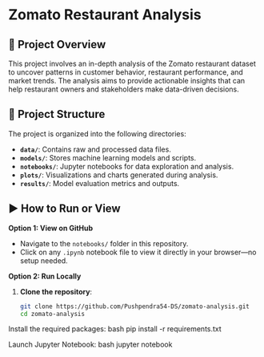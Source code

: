 # Zomato Restaurant Analysis

## 📘 Project Overview

This project involves an in-depth analysis of the Zomato restaurant dataset to uncover patterns in customer behavior, restaurant performance, and market trends. The analysis aims to provide actionable insights that can help restaurant owners and stakeholders make data-driven decisions.

## 🧰 Project Structure

The project is organized into the following directories:

- **`data/`**: Contains raw and processed data files.
- **`models/`**: Stores machine learning models and scripts.
- **`notebooks/`**: Jupyter notebooks for data exploration and analysis.
- **`plots/`**: Visualizations and charts generated during analysis.
- **`results/`**: Model evaluation metrics and outputs.

## ▶️ How to Run or View

**Option 1: View on GitHub**

- Navigate to the `notebooks/` folder in this repository.
- Click on any `.ipynb` notebook file to view it directly in your browser—no setup needed.

**Option 2: Run Locally**

1. **Clone the repository**:
   ```bash
   git clone https://github.com/Pushpendra54-DS/zomato-analysis.git
   cd zomato-analysis

Install the required packages:
bash
pip install -r requirements.txt

Launch Jupyter Notebook:
bash
jupyter notebook



